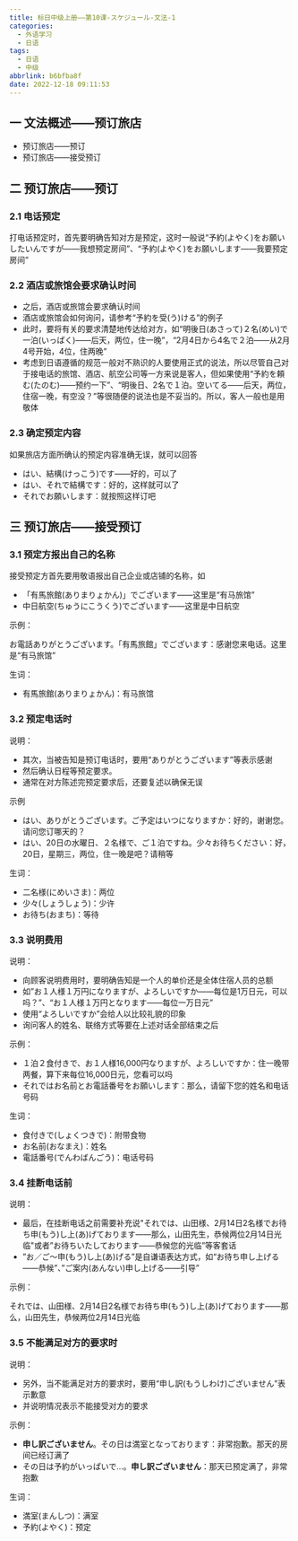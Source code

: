 ```yaml
---
title: 标日中级上册——第10课-スケジュール-文法-1
categories:
  - 外语学习
  - 日语
tags:
  - 日语
  - 中级
abbrlink: b6bfba8f
date: 2022-12-18 09:11:53
---
```

## 一 文法概述——预订旅店

* 预订旅店——预订
* 预订旅店——接受预订

<!--more-->

## 二 预订旅店——预订

### 2.1 电话预定

打电话预定时，首先要明确告知对方是预定，这时一般说“予約(よやく)をお願いしたいんですが——我想预定房间”、“予約(よやく)をお願いします——我要预定房间”

### 2.2 酒店或旅馆会要求确认时间

* 之后，酒店或旅馆会要求确认时间
* 酒店或旅馆会如何询问，请参考“予約を受(う)ける”的例子
* 此时，要将有关的要求清楚地传达给对方，如“明後日(あさって)２名(めい)で一泊(いっぱく)——后天，两位，住一晚”，“2月4日から4名で２泊——从2月4号开始，4位，住两晚”
* 考虑到日语遵循的规范一般对不熟识的人要使用正式的说法，所以尽管自己对于接电话的旅馆、酒店、航空公司等一方来说是客人，但如果使用“予約を頼む(たのむ)——预约一下”、“明後日、2名で１泊。空いてる——后天，两位，住宿一晚，有空没？”等很随便的说法也是不妥当的。所以，客人一般也是用敬体

### 2.3 确定预定内容

如果旅店方面所确认的预定内容准确无误，就可以回答

* はい、結構(けっこう)です——好的，可以了
* はい、それで結構です：好的，这样就可以了
* それでお願いします：就按照这样订吧

## 三 预订旅店——接受预订

### 3.1 预定方报出自己的名称

接受预定方首先要用敬语报出自己企业或店铺的名称，如

* 「有馬旅館(ありまりょかん)」でございます——这里是“有马旅馆”
* 中日航空(ちゅうにこうくう)でございます——这里是中日航空

示例：

お電話ありがとうございます。「有馬旅館」でございます：感谢您来电话。这里是“有马旅馆”

生词：

* 有馬旅館(ありまりょかん)：有马旅馆

### 3.2 预定电话时

说明：

* 其次，当被告知是预订电话时，要用“ありがとうございます”等表示感谢
* 然后确认日程等预定要求。
* 通常在对方陈述完预定要求后，还要复述以确保无误

示例

* はい、ありがとうございます。ご予定はいつになりますか：好的，谢谢您。请问您订哪天的？
* はい、20日の水曜日、２名様で、ご１泊ですね。少々お待ちください：好，20日，星期三，两位，住一晚是吧？请稍等

生词：

* 二名様(にめいさま)：两位
* 少々(しょうしょう)：少许
* お待ち(おまち)：等待

### 3.3 说明费用

说明：

* 向顾客说明费用时，要明确告知是一个人的单价还是全体住宿人员的总额
* 如”お１人様１万円になりますが、よろしいですか——每位是1万日元，可以吗？”、“お１人様１万円となります——每位一万日元”
* 使用“よろしいですか”会给人以比较礼貌的印象
* 询问客人的姓名、联络方式等要在上述对话全部结束之后

示例：

* １泊２食付きで、お１人様16,000円なりますが、よろしいですか：住一晚带两餐，算下来每位16,000日元，您看可以吗
* それではお名前とお電話番号をお願いします：那么，请留下您的姓名和电话号码

生词：

* 食付きで(しょくつきで)：附带食物
* お名前(おなまえ)：姓名
* 電話番号(でんわばんごう)：电话号码

### 3.4 挂断电话前

说明：

* 最后，在挂断电话之前需要补充说"それでは、山田様、2月14日2名様でお待ち申(もう)し上(あ)げております——那么，山田先生，恭候两位2月14日光临"或者”お待ちいたしております——恭候您的光临”等客套话
* ”お／ご～申(もう)し上(あ)げる”是自谦语表达方式，如“お待ち申し上げる——恭候”、”ご案内(あんない)申し上げる——引导”

示例：

それでは、山田様、2月14日2名様でお待ち申(もう)し上(あ)げております——那么，山田先生，恭候两位2月14日光临

### 3.5 不能满足对方的要求时

说明：

* 另外，当不能满足对方的要求时，要用“申し訳(もうしわけ)ございません”表示歉意
* 并说明情况表示不能接受对方的要求

示例：

* **申し訳ございません**。その日は満室となっております：非常抱歉。那天的房间已经订满了
* その日は予約がいっぱいで…。**申し訳ございません**：那天已预定满了，非常抱歉

生词：

* 満室(まんしつ)：满室
* 予約(よやく)：预定
